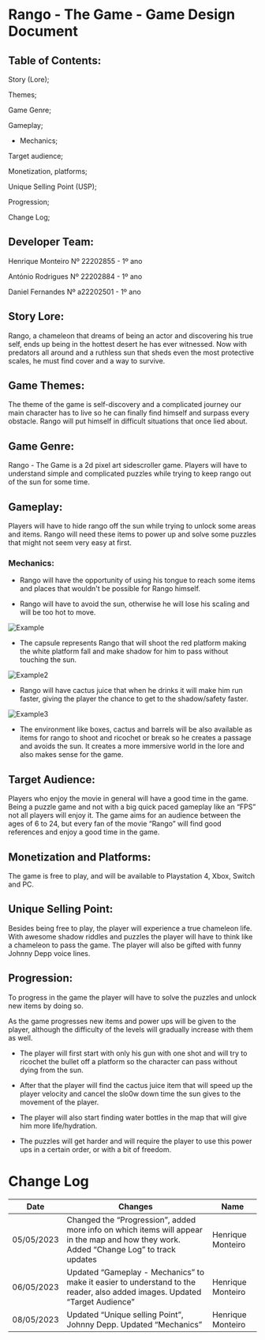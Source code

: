 # Rango - The Game - Game Design Document



## Table of Contents:

Story (Lore);

Themes;

Game Genre;

Gameplay;

* Mechanics;

Target audience;

Monetization, platforms;

Unique Selling Point (USP);

Progression;

Change Log; 

## Developer Team:


Henrique Monteiro Nº 22202855 - 1º ano 

António Rodrigues Nº 22202884 - 1º ano

Daniel Fernandes Nº a22202501 - 1º ano


## Story Lore:

Rango, a chameleon that dreams of being an actor and discovering his true self, ends up being in the hottest desert he has ever witnessed. Now with predators all around and a ruthless sun that sheds even the most protective scales, he must find cover and a way to survive. 








## Game Themes: 

The theme of the game is self-discovery and a complicated journey our main character has to live so he can finally find himself and surpass every obstacle. Rango will put himself in difficult situations that once lied about. 




## Game Genre:

Rango - The Game is a 2d pixel art sidescroller game. Players will have to understand simple and complicated puzzles while trying to keep rango out of the sun for some time.

## Gameplay:

Players will have to hide rango off the sun while trying to unlock some areas and items. Rango will need these items to power up and solve some puzzles that might not seem very easy at first.

### Mechanics: 

* Rango will have the opportunity of using his tongue to reach some items and places that wouldn't be possible for Rango himself.

* Rango will have to avoid the sun, otherwise he will lose his scaling and will be too hot to move.

![Example](https://cdn.discordapp.com/attachments/1021536457615212608/1105246392441655326/image.png "Ex.1")

* The capsule represents Rango that will shoot the red platform making the white platform  fall and make shadow for him to pass without touching the sun.

![Example2](https://cdn.discordapp.com/attachments/1021536457615212608/1105246754930180257/Captura_de_ecra_2023-05-08_002235.png "Ex.2")


* Rango will have cactus juice that when he drinks it will make him run faster, giving the player the chance to get to the shadow/safety faster.

![Example3](https://cdn.discordapp.com/attachments/1021536457615212608/1105247629048295434/Imagem_WhatsApp_2023-05-08_as_00.48.48.jpg "Ex.3")

* The environment like boxes, cactus and barrels will be also available as items for rango to shoot and ricochet or break so he creates a passage and avoids the sun. It creates a more immersive world in the lore and also makes sense for the game.





## Target Audience:

Players who enjoy the movie in general will have a good time in the game. Being a puzzle game and not with a big quick paced gameplay like an “FPS” not all players will enjoy it. 
The game aims for an audience between the ages of 6 to 24, but every fan of the movie “Rango” will find good references and enjoy a good time in the game.




## Monetization and Platforms:

The game is free to play, and will be available to Playstation 4, Xbox, Switch and PC.

## Unique Selling Point:

Besides being free to play, the player will experience a true chameleon life. With awesome shadow riddles and puzzles the player will have to think like a chameleon to pass the game.
The player will also be gifted with funny Johnny Depp voice lines.


## Progression:

To progress in the game the player will have to solve the puzzles and unlock new items by doing so.


As the game progresses new items and power ups will be given to the player, although the difficulty of the levels will gradually increase with them as well. 

* The player will first start with only his gun with one shot and will try to ricochet the bullet off a platform so the character can pass without dying from the sun. 

* After that the player will find the cactus juice item that will speed up the player velocity and cancel the slo0w down time the sun gives to the movement of the player.

* The player will also start finding water bottles in the map that will give him more life/hydration.

* The puzzles will get harder and will require the player to use this power ups in a certain order, or with a bit of freedom. 

# Change Log



| Date      | Changes | Name |
| ----------- | ----------- | ---------|
| 05/05/2023      | Changed the “Progression”, added more info on which items will appear in the map and how they work. Added “Change Log” to track updates       |     Henrique Monteiro     |
| 06/05/2023      | Updated “Gameplay - Mechanics” to make it easier to understand to the reader, also added images. Updated “Target Audience” |     Henrique Monteiro     |
| 08/05/2023      | Updated “Unique selling Point”, Johnny Depp. Updated “Mechanics”|     Henrique Monteiro     |
